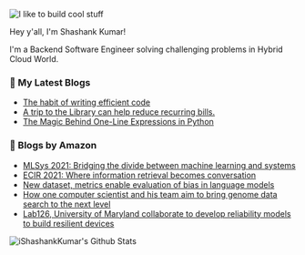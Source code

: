 ![I like to build cool stuff](https://res.cloudinary.com/dt8g3rhcy/image/upload/v1595929574/i_like_to_build_cool_shit._1_nzbwjh.png)

Hey y'all, I'm Shashank Kumar! 

I'm a Backend Software Engineer solving challenging problems in Hybrid Cloud World.

### 📕 My Latest Blogs
<!-- BLOG-POST-LIST:START -->
- [The habit of writing efficient code](https://medium.com/@ishashankkumar/the-habit-of-writing-efficient-code-153b05f04269?source=rss-d24dda280d5f------2)
- [A trip to the Library can help reduce recurring bills.](https://medium.com/swlh/a-trip-to-the-library-can-help-reduce-recurring-bills-23bca495cdf5?source=rss-d24dda280d5f------2)
- [The Magic Behind One-Line Expressions in Python](https://medium.com/swlh/the-magic-behind-one-line-expressions-in-python-816c10180c5c?source=rss-d24dda280d5f------2)
<!-- BLOG-POST-LIST:END -->

### 📕 Blogs by Amazon
<!-- AMAZON-BLOG-POST-LIST:START -->
- [MLSys 2021: Bridging the divide between machine learning and systems](https://www.amazon.science/blog/mlsys-bridging-the-divide-between-machine-learning-and-systems)
- [ECIR 2021: Where information retrieval becomes conversation](https://www.amazon.science/blog/amazon-ecir-where-information-retrieval-becomes-conversation)
- [New dataset, metrics enable evaluation of bias in language models](https://www.amazon.science/blog/new-dataset-metrics-enable-evaluation-of-bias-in-language-models)
- [How one computer scientist and his team aim to bring genome data search to the next level](https://www.amazon.science/research-awards/success-stories/genomic-data-science-stefano-ceri)
- [Lab126, University of Maryland collaborate to develop reliability models to build resilient devices](https://www.amazon.science/latest-news/lab126-university-of-maryland-collaborate-to-develop-reliability-models-to-build-resilient-devices)
<!-- AMAZON-BLOG-POST-LIST:END -->



<img align="center" alt="iShashankKumar's Github Stats" src="https://github-readme-stats.vercel.app/api?username=ishashankkumar&show_icons=true&hide_border=true" />
